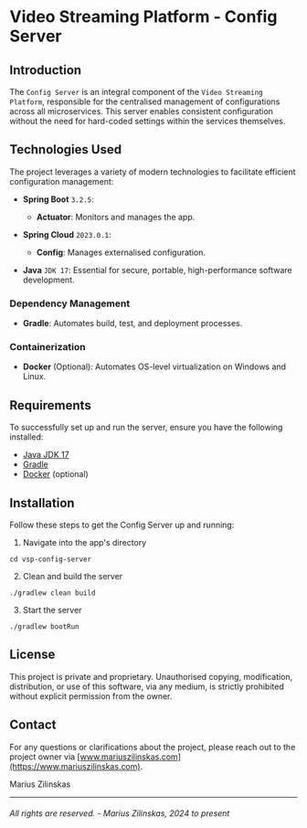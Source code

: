 # Video Streaming Platform - Config Server


## Introduction

The `Config Server` is an integral component of the `Video Streaming Platform`, responsible for the centralised management of configurations across all microservices. This server enables consistent configuration without the need for hard-coded settings within the services themselves.


## Technologies Used

The project leverages a variety of modern technologies to facilitate efficient configuration management:

- **Spring Boot** `3.2.5`:
    - **Actuator**: Monitors and manages the app.

- **Spring Cloud** `2023.0.1`:
    - **Config**: Manages externalised configuration.

- **Java** `JDK 17`: Essential for secure, portable, high-performance software development.


### Dependency Management

- **Gradle**: Automates build, test, and deployment processes.


### Containerization

- **Docker** (Optional): Automates OS-level virtualization on Windows and Linux.


## Requirements

To successfully set up and run the server, ensure you have the following installed:

- [Java JDK 17](https://www.oracle.com/uk/java/technologies/downloads/#java17)
- [Gradle](https://gradle.org/)
- [Docker](https://docs.docker.com/get-docker/) (optional)


## Installation

Follow these steps to get the Config Server up and running:

1. Navigate into the app's directory
```shell
cd vsp-config-server
```

2. Clean and build the server

```shell
./gradlew clean build
```

3. Start the server

```shell
./gradlew bootRun
```


## License

This project is private and proprietary. Unauthorised copying, modification, distribution, or use of this software, via any medium, is strictly prohibited without explicit permission from the owner.


## Contact

For any questions or clarifications about the project, please reach out to the project owner via [www.mariuszilinskas.com](https://www.mariuszilinskas.com).

Marius Zilinskas

------

###### All rights are reserved. - Marius Zilinskas, 2024 to present